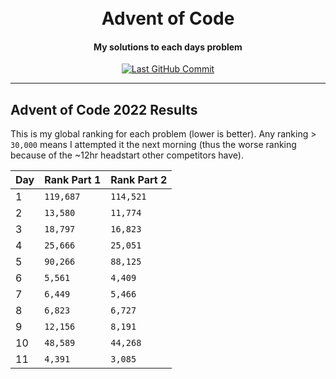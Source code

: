 <!-- markdownlint-disable MD033 MD013 -->
<h1 align="center">
    <br>
        Advent of Code
    <br>
</h1>

<h4 align="center">
    My solutions to each days problem
</h4>

<p align="center">
    <a href="https://github.com/MNThomson/AdventOfCode/commits">
        <img
            src="https://img.shields.io/github/last-commit/MNThomson/AdventOfCode?style=for-the-badge"
            alt="Last GitHub Commit"
        >
    </a>
</p>
<!-- markdownlint-enable -->

---

<!-- markdownlint-disable-next-line MD002 -->

## Advent of Code 2022 Results

This is my global ranking for each problem (lower is better). Any ranking > `30,000` means I attempted it the next morning (thus the worse ranking because of the ~12hr headstart other competitors have).

| Day | Rank Part 1 | Rank Part 2 |
| --- | ----------- | ----------- |
| 1   | `119,687`   | `114,521`   |
| 2   | `13,580`    | `11,774`    |
| 3   | `18,797`    | `16,823`    |
| 4   | `25,666`    | `25,051`    |
| 5   | `90,266`    | `88,125`    |
| 6   | `5,561`     | `4,409`     |
| 7   | `6,449`     | `5,466`     |
| 8   | `6,823`     | `6,727`     |
| 9   | `12,156`    | `8,191`     |
| 10  | `48,589`    | `44,268`    |
| 11  | `4,391`     | `3,085`     |
